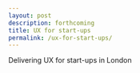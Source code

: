 ```yaml
---
layout: post
description: forthcoming
title: UX for start-ups
permalink: /ux-for-start-ups/
---
```


Delivering UX for start-ups in London

